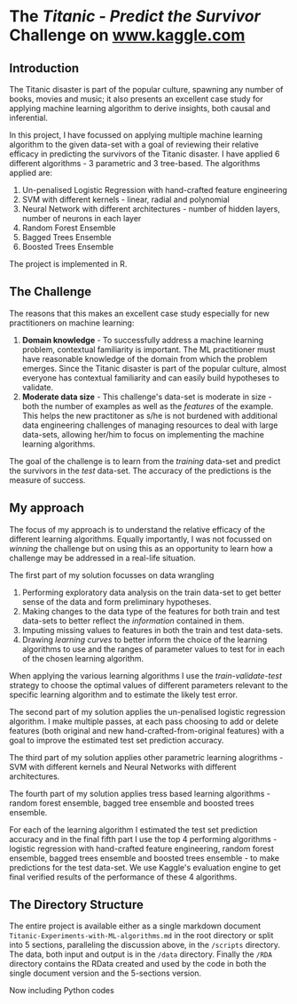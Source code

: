 # The *Titanic - Predict the Survivor* Challenge on www.kaggle.com

##  Introduction
The Titanic disaster is part of the popular culture, spawning any number of books, movies and music; it also presents an excellent case study for applying machine learning algorithm to derive insights, both causal and inferential.

In this project, I have focussed on applying multiple machine learning algorithm to the given data-set with a goal of reviewing their relative efficacy in predicting the survivors of the Titanic disaster. I have applied 6 different algorithms - 3 parametric and 3 tree-based. The algorithms applied are:
1.  Un-penalised Logistic Regression with hand-crafted feature engineering
2.  SVM with different kernels - linear, radial and polynomial
3.  Neural Network with different architectures - number of hidden layers, number of neurons in each layer
4.  Random Forest Ensemble
5.  Bagged Trees Ensemble
6.  Boosted Trees Ensemble

The project is implemented in R.
    
##  The Challenge
The reasons that this makes an excellent case study especially for new practitioners on machine learning:
1.  **Domain knowledge** - To successfully address a machine learning problem, contextual familiarity is important. The ML practitioner must have reasonable knowledge of the domain from which the problem emerges. Since the Titanic disaster is part of the popular culture, almost everyone has contextual familiarity and can easily build hypotheses to validate.
2.  **Moderate data size** - This challenge's data-set is moderate in size - both the number of examples as well as the *features* of the example. This helps the new practitoner as s/he is not burdened with additional data engineering challenges of managing resources to deal with large data-sets, allowing her/him to focus on implementing the machine learning algorithms.

The goal of the challenge is to learn from the *training* data-set and predict the survivors in the *test* data-set. The accuracy of the predictions is the measure of success.

##  My approach
The focus of my approach is to understand the relative efficacy of the different learning algorithms. Equally importantly, I was not focussed on *winning* the challenge but on using this as an opportunity to learn how a challenge may be addressed in a real-life situation.

The first part of my solution focusses on data wrangling 
1.  Performing exploratory data analysis on the train data-set to get better sense of the data and form preliminary hypotheses.
2.  Making changes to the data type of the features for both train and test data-sets to better reflect the *information* contained in them.
3.  Imputing missing values to features in both the train and test data-sets.
4.  Drawing *learning curves* to better inform the choice of the learning algorithms to use and the ranges of parameter values to test for in each of the chosen learning algorithm.

When applying the various learning algorithms I use the *train-validate-test* strategy to choose the optimal values of different parameters relevant to the specific learning algorithm and to estimate the likely test error.

The second part of my solution applies the un-penalised logistic regression algorithm. I make multiple passes, at each pass choosing to add or delete features (both original and new hand-crafted-from-original features) with a goal to improve the estimated test set prediction accuracy.

The third part of my solution applies other parametric learning alogrithms - SVM with different kernels and Neural Networks with different architectures.

The fourth part of my solution applies tress based learning algorithms - random forest ensemble, bagged tree ensemble and boosted trees ensemble.

For each of the learning algorithm I estimated the test set prediction accuracy and in the final fifth part I use the top 4 performing algorithms - logistic regression with hand-crafted feature engineering, random forest ensemble, bagged trees ensemble and boosted trees ensemble -  to make predictions for the test data-set. We use Kaggle's evaluation engine to get final verified results of the performance of these 4 algorithms.

##  The Directory Structure
The entire project is available either as a single markdown document `Titanic-Experiments-with-ML-algorithms.md` in the root directory or split into 5 sections, paralleling the discussion above, in the `/scripts` directory. The data, both input and output is in the `/data` directory. Finally the `/RDA` directory contains the RData created and used by the code in both the single document version and the 5-sections version.

Now including Python codes
